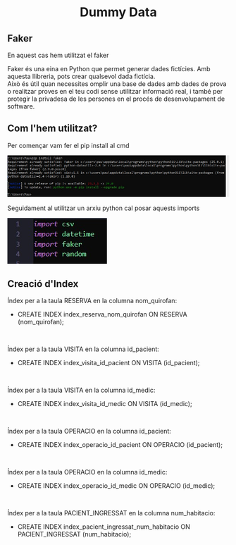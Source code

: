 # <p align="center">  Dummy Data  </p>
Faker
-------------
En aquest cas hem utilitzat el faker

Faker és una eina en Python que permet generar dades fictícies. Amb aquesta llibreria, pots crear qualsevol dada fictícia.
<br>
Això és útil quan necessites omplir una base de dades amb dades de prova o realitzar proves en el teu codi sense utilitzar informació real, i també per protegir la privadesa de les persones en el procés de desenvolupament de software. 



Com l'hem utilitzat?
-----
Per començar vam fer el pip install al cmd

![i1](fotos/pip.jpg)

Seguidament al utilitzar un arxiu python cal posar aquests imports

![i2](fotos/imports.jpg)


Creació d'Index
---------------
Índex per a la taula RESERVA en la columna nom_quirofan:
<br>
- CREATE INDEX index_reserva_nom_quirofan ON RESERVA (nom_quirofan);
<br>

Índex per a la taula VISITA en la columna id_pacient:
<br>
- CREATE INDEX index_visita_id_pacient ON VISITA (id_pacient); <br>
<br>

Índex per a la taula VISITA en la columna id_medic:
<br>
- CREATE INDEX index_visita_id_medic ON VISITA (id_medic); <br>
<br>

Índex per a la taula OPERACIO en la columna id_pacient:
<br>
- CREATE INDEX index_operacio_id_pacient ON OPERACIO (id_pacient); <br>
<br>

Índex per a la taula OPERACIO en la columna id_medic:
<br>
- CREATE INDEX index_operacio_id_medic ON OPERACIO (id_medic); <br>
<br>

Índex per a la taula PACIENT_INGRESSAT en la columna num_habitacio:
<br>
- CREATE INDEX index_pacient_ingressat_num_habitacio ON PACIENT_INGRESSAT (num_habitacio);
